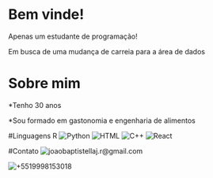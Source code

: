 # Bem vinde!
Apenas um estudante de programação!

Em busca de uma mudança de carreia para a área de dados

# Sobre mim
*Tenho 30 anos

*Sou formado em gastonomia e engenharia de alimentos

#Linguagens
R
![Python](https://img.shields.io/badge/Python-3776AB?style=for-the-badge&logo=python&logoColor=white)
![HTML](https://img.shields.io/badge/HTML-239120?style=for-the-badge&logo=html5&logoColor=white)
![C++](https://img.shields.io/badge/C%2B%2B-00599C?style=for-the-badge&logo=c%2B%2B&logoColor=white)
![React](https://img.shields.io/badge/React-20232A?style=for-the-badge&logo=react&logoColor=61DAFB)

#Contato
![joaobaptistellaj.r@gmail.com](https://img.shields.io/badge/Gmail-D14836?style=for-the-badge&logo=gmail&logoColor=white)

![+5519998153018](https://img.shields.io/badge/WhatsApp-25D366?style=for-the-badge&logo=whatsapp&logoColor=white)

